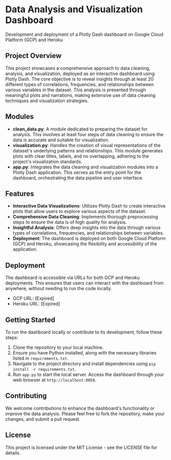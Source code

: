 # Data Analysis and Visualization Dashboard
Development and deployment of a Plotly Dash dashboard on Google Cloud Platform (GCP) and Heroku

## Project Overview

This project showcases a comprehensive approach to data cleaning, analysis, and visualization, deployed as an interactive dashboard using Plotly Dash. The core objective is to reveal insights through at least 20 different types of correlations, frequencies, and relationships between various variables in the dataset. This analysis is presented through meaningful plots and narrations, making extensive use of data cleaning techniques and visualization strategies.

## Modules

- **clean_data.py**: A module dedicated to preparing the dataset for analysis. This involves at least four steps of data cleaning to ensure the data is accurate and suitable for visualization.
- **visualization.py**: Handles the creation of visual representations of the dataset's underlying patterns and relationships. This module generates plots with clear titles, labels, and no overlapping, adhering to the project's visualization standards.
- **app.py**: Integrates the data cleaning and visualization modules into a Plotly Dash application. This serves as the entry point for the dashboard, orchestrating the data pipeline and user interface.

## Features

- **Interactive Data Visualizations**: Utilizes Plotly Dash to create interactive plots that allow users to explore various aspects of the dataset.
- **Comprehensive Data Cleaning**: Implements thorough preprocessing steps to ensure the data is of high quality for analysis.
- **Insightful Analysis**: Offers deep insights into the data through various types of correlations, frequencies, and relationships between variables.
- **Deployment**: The dashboard is deployed on both Google Cloud Platform (GCP) and Heroku, showcasing the flexibility and accessibility of the application.

## Deployment

The dashboard is accessible via URLs for both GCP and Heroku deployments. This ensures that users can interact with the dashboard from anywhere, without needing to run the code locally.

- GCP URL: [Expired]
- Heroku URL: [Expired]

## Getting Started

To run the dashboard locally or contribute to its development, follow these steps:

1. Clone the repository to your local machine.
2. Ensure you have Python installed, along with the necessary libraries listed in `requirements.txt`.
3. Navigate to the project directory and install dependencies using `pip install -r requirements.txt`.
4. Run `app.py` to start the local server. Access the dashboard through your web browser at `http://localhost:8050`.

## Contributing

We welcome contributions to enhance the dashboard's functionality or improve the data analysis. Please feel free to fork the repository, make your changes, and submit a pull request.

## License

This project is licensed under the MIT License - see the LICENSE file for details.
